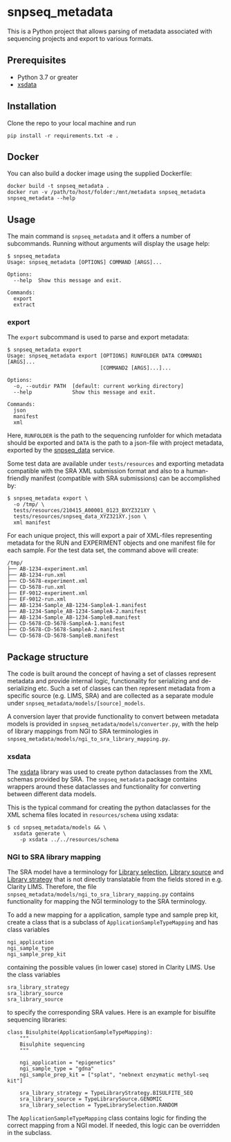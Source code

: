 # snpseq_metadata

This is a Python project that allows parsing of metadata associated with sequencing projects and export to various formats.

## Prerequisites

- Python 3.7 or greater
- [xsdata](https://xsdata.readthedocs.io/en/latest/)

## Installation

Clone the repo to your local machine and run

```pip install -r requirements.txt -e .```

## Docker

You can also build a docker image using the supplied Dockerfile:

```
docker build -t snpseq_metadata .
docker run -v /path/to/host/folder:/mnt/metadata snpseq_metadata snpseq_metadata --help
```

## Usage

The main command is `snpseq_metadata` and it offers a number of subcommands. Running without arguments will display the usage help:
```
$ snpseq_metadata
Usage: snpseq_metadata [OPTIONS] COMMAND [ARGS]...

Options:
  --help  Show this message and exit.

Commands:
  export
  extract
``` 

### export

The `export` subcommand is used to parse and export metadata:
```
$ snpseq_metadata export
Usage: snpseq_metadata export [OPTIONS] RUNFOLDER DATA COMMAND1 [ARGS]...
                              [COMMAND2 [ARGS]...]...

Options:
  -o, --outdir PATH  [default: current working directory]
  --help             Show this message and exit.

Commands:
  json
  manifest
  xml
``` 

Here, `RUNFOLDER` is the path to the sequencing runfolder for which metadata should be exported and `DATA` is the path 
to a json-file with project metadata, exported by the 
[snpseq_data](https://gitlab.snpseq.medsci.uu.se/shared/snpseq-data) service.

Some test data are available under `tests/resources` and exporting metadata compatible with the SRA XML submission 
format and also to a human-friendly manifest (compatible with SRA submissions) can be accomplished by:

```
$ snpseq_metadata export \
  -o /tmp/ \
  tests/resources/210415_A00001_0123_BXYZ321XY \
  tests/resources/snpseq_data_XYZ321XY.json \
  xml manifest
```
For each unique project, this will export a pair of XML-files representing metadata for the RUN and EXPERIMENT objects 
and one manifest file for each sample. For the test data set, the command above will create:
```
/tmp/
├── AB-1234-experiment.xml
├── AB-1234-run.xml
├── CD-5678-experiment.xml
├── CD-5678-run.xml
├── EF-9012-experiment.xml
├── EF-9012-run.xml
├── AB-1234-Sample_AB-1234-SampleA-1.manifest
├── AB-1234-Sample_AB-1234-SampleA-2.manifest
├── AB-1234-Sample_AB-1234-SampleB.manifest
├── CD-5678-CD-5678-SampleA-1.manifest
├── CD-5678-CD-5678-SampleA-2.manifest
└── CD-5678-CD-5678-SampleB.manifest
```
## Package structure
The code is built around the concept of having a set of classes represent metadata and provide internal logic, 
functionality for serializing and de-serializing etc. Such a set of classes can then represent metadata from a specific 
source (e.g. LIMS, SRA) and are collected as a separate module under `snpseq_metadata/models/[source]_models`. 

A conversion layer that provide functionality to convert between metadata models is provided in 
`snpseq_metadata/models/converter.py`, with the help of library mappings from NGI to SRA terminologies in 
`snpseq_metadata/models/ngi_to_sra_library_mapping.py`.


### xsdata
The [xsdata](https://xsdata.readthedocs.io/en/latest/) library was used to create python dataclasses from the XML 
schemas provided by SRA. The `snpseq_metadata` package contains wrappers around these dataclasses and functionality for
converting between different data models.

This is the typical command for creating the python dataclasses for the XML schema files located in `resources/schema` 
using xsdata:
```
$ cd snpseq_metadata/models && \
  xsdata generate \
    -p xsdata ../../resources/schema
```

### NGI to SRA library mapping
The SRA model have a terminology for 
[Library selection](https://ena-docs.readthedocs.io/en/latest/submit/reads/webin-cli.html#permitted-values-for-library-selection), 
[Library source](https://ena-docs.readthedocs.io/en/latest/submit/reads/webin-cli.html#permitted-values-for-library-source) and 
[Library strategy](https://ena-docs.readthedocs.io/en/latest/submit/reads/webin-cli.html#permitted-values-for-library-strategy) that 
is not directly translatable from the fields stored in e.g. Clarity LIMS. Therefore, the file 
`snpseq_metadata/models/ngi_to_sra_library_mapping.py` contains functionality for mapping the NGI terminology to the SRA
terminology.

To add a new mapping for a application, sample type and sample prep kit, create a class that is a subclass of 
`ApplicationSampleTypeMapping` and has class variables 
```
ngi_application
ngi_sample_type
ngi_sample_prep_kit
``` 
containing the possible values (in lower case) stored in Clarity LIMS. Use the class variables 
```
sra_library_strategy 
sra_library_source
sra_library_source
```
to specify the corresponding SRA values. 
Here is an example for bisulfite sequencing libraries:
```
class Bisulphite(ApplicationSampleTypeMapping):
    """
    Bisulphite sequencing
    """

    ngi_application = "epigenetics"
    ngi_sample_type = "gdna"
    ngi_sample_prep_kit = ["splat", "nebnext enzymatic methyl-seq kit"]

    sra_library_strategy = TypeLibraryStrategy.BISULFITE_SEQ
    sra_library_source = TypeLibrarySource.GENOMIC
    sra_library_selection = TypeLibrarySelection.RANDOM

```
The `ApplicationSampleTypeMapping` class contains logic for finding the 
correct mapping from a NGI model. If needed, this logic can be overridden in the subclass.